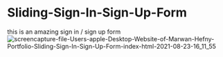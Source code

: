 # Sliding-Sign-In-Sign-Up-Form
this is an amazing sign in / sign up form
![screencapture-file-Users-apple-Desktop-Website-of-Marwan-Hefny-Portfolio-Sliding-Sign-In-Sign-Up-Form-index-html-2021-08-23-16_11_55](https://user-images.githubusercontent.com/68613384/130462262-d6481849-a9cc-443e-8658-7ce688411f21.png)
